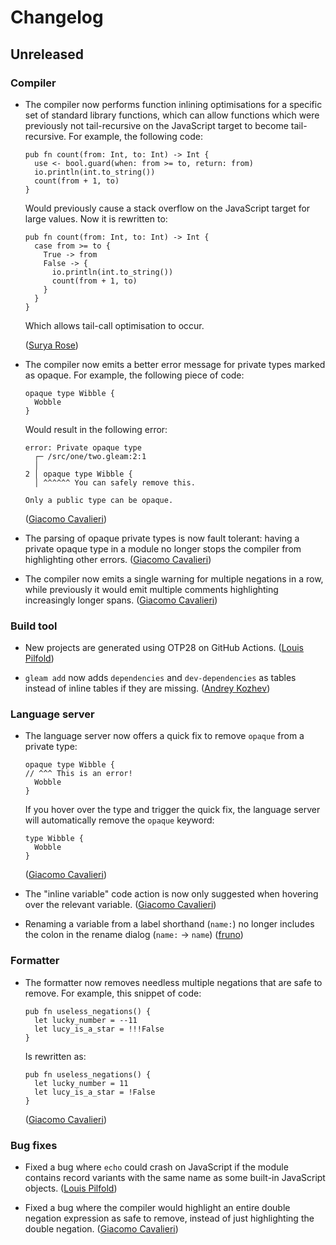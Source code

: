 # Changelog

## Unreleased

### Compiler

- The compiler now performs function inlining optimisations for a specific set
  of standard library functions, which can allow functions which were previously
  not tail-recursive on the JavaScript target to become tail-recursive. For
  example, the following code:

  ```gleam
  pub fn count(from: Int, to: Int) -> Int {
    use <- bool.guard(when: from >= to, return: from)
    io.println(int.to_string())
    count(from + 1, to)
  }
  ```

  Would previously cause a stack overflow on the JavaScript target for large
  values. Now it is rewritten to:

  ```gleam
  pub fn count(from: Int, to: Int) -> Int {
    case from >= to {
      True -> from
      False -> {
        io.println(int.to_string())
        count(from + 1, to)
      }
    }
  }
  ```

  Which allows tail-call optimisation to occur.

  ([Surya Rose](https://github.com/GearsDatapacks))

- The compiler now emits a better error message for private types marked as
  opaque. For example, the following piece of code:

  ```gleam
  opaque type Wibble {
    Wobble
  }
  ```

  Would result in the following error:

  ```
  error: Private opaque type
    ┌─ /src/one/two.gleam:2:1
    │
  2 │ opaque type Wibble {
    │ ^^^^^^ You can safely remove this.

  Only a public type can be opaque.
  ```

  ([Giacomo Cavalieri](https://github.com/giacomocavalieri))

- The parsing of opaque private types is now fault tolerant: having a private
  opaque type in a module no longer stops the compiler from highlighting other
  errors.
  ([Giacomo Cavalieri](https://github.com/giacomocavalieri))

- The compiler now emits a single warning for multiple negations in a row, while
  previously it would emit multiple comments highlighting increasingly longer
  spans.
  ([Giacomo Cavalieri](https://github.com/giacomocavalieri))

### Build tool

- New projects are generated using OTP28 on GitHub Actions.
  ([Louis Pilfold](https://github.com/lpil))

- `gleam add` now adds `dependencies` and `dev-dependencies` as tables instead
  of inline tables if they are missing.
  ([Andrey Kozhev](https://github.com/ankddev))

### Language server

- The language server now offers a quick fix to remove `opaque` from a private
  type:

  ```gleam
  opaque type Wibble {
  // ^^^ This is an error!
    Wobble
  }
  ```

  If you hover over the type and trigger the quick fix, the language server will
  automatically remove the `opaque` keyword:

  ```gleam
  type Wibble {
    Wobble
  }
  ```

  ([Giacomo Cavalieri](https://github.com/giacomocavalieri))

- The "inline variable" code action is now only suggested when hovering over the
  relevant variable.
  ([Giacomo Cavalieri](https://github.com/giacomocavalieri))

- Renaming a variable from a label shorthand (`name:`) no longer includes the
  colon in the rename dialog (`name:` -> `name`)
  ([fruno](https://github.com/frunobulax-the-poodle))

### Formatter

- The formatter now removes needless multiple negations that are safe to remove.
  For example, this snippet of code:

  ```gleam
  pub fn useless_negations() {
    let lucky_number = --11
    let lucy_is_a_star = !!!False
  }
  ```

  Is rewritten as:

  ```gleam
  pub fn useless_negations() {
    let lucky_number = 11
    let lucy_is_a_star = !False
  }
  ```

  ([Giacomo Cavalieri](https://github.com/giacomocavalieri))

### Bug fixes

- Fixed a bug where `echo` could crash on JavaScript if the module contains
  record variants with the same name as some built-in JavaScript objects.
  ([Louis Pilfold](https://github.com/lpil))

- Fixed a bug where the compiler would highlight an entire double negation
  expression as safe to remove, instead of just highlighting the double
  negation.
  ([Giacomo Cavalieri](https://github.com/giacomocavalieri))
